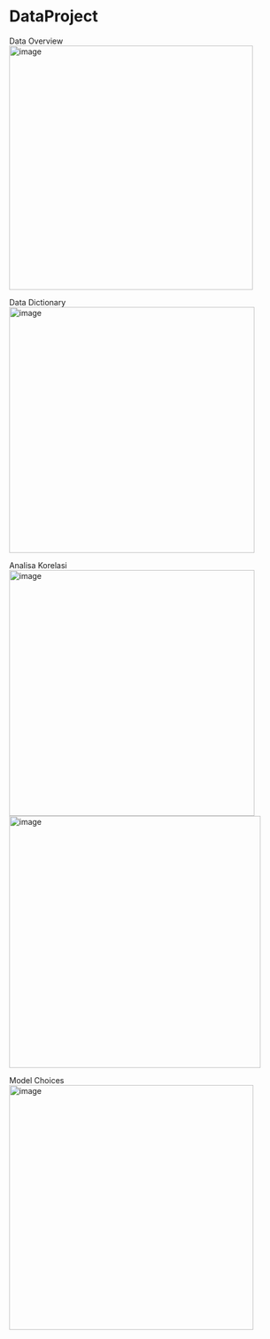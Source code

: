 # DataProject

Data Overview
<img width="440" alt="image" src="https://github.com/aimejeslyn/DataProject/assets/91269730/5eefd01e-59ac-4c83-8f35-b24bc59d67ec">

Data Dictionary
<img width="443" alt="image" src="https://github.com/aimejeslyn/DataProject/assets/91269730/2d78a683-59d7-4200-8359-30c10fecc4a4">

Analisa Korelasi 
<img width="443" alt="image" src="https://github.com/aimejeslyn/DataProject/assets/91269730/e6810b11-db39-4271-8247-27127311e762">
<img width="454" alt="image" src="https://github.com/aimejeslyn/DataProject/assets/91269730/7d942d65-d8c7-4166-b12e-b69167bfbbde">

Model Choices
<img width="441" alt="image" src="https://github.com/aimejeslyn/DataProject/assets/91269730/9c0ebe2f-9dc4-4bd9-87e0-be41b0f5933a">

